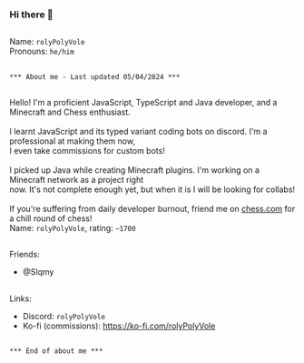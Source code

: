 ### Hi there 👋
##
Name: `rolyPolyVole`<br>
Pronouns: `he/him`
##
`*** About me - Last updated 05/04/2024 ***`
##
Hello! I'm a proficient JavaScript, TypeScript and Java developer, and a Minecraft and Chess enthusiast.<br>
<br>
I learnt JavaScript and its typed variant coding bots on discord. I'm a professional at making them now,<br>
I even take commissions for custom bots!<br>
<br>
I picked up Java while creating Minecraft plugins. I'm working on a Minecraft network as a project right<br>
now. It's not complete enough yet, but when it is I will be looking for collabs!<br>
<br>
If you're suffering from daily developer burnout, friend me on [chess.com](https://chess.com) for a chill round of chess!  <br>
Name: `rolyPolyVole`, rating: `~1700`
##
Friends:
- @Slqmy
##
Links:
- Discord: `rolyPolyVole`
- Ko-fi (commissions): https://ko-fi.com/rolyPolyVole
##
`*** End of about me ***`
